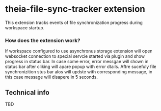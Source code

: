# theia-file-sync-tracker extension

This extension tracks events of file synchronization progress during workspace startup.

### How does the extension work?

If workspace configured to use asynchronus storage extension will open websocket connection to special servcie started via plugin and show progress in status bar. In case some error, error messgae will shown in status bar after cliking will apare popup with error dtails. Aftre sucefuly file synchronizition stus bar alos will updste with  corresponding message, in this case message will disapere in 5 seconds.

## Technical info

TBD



